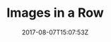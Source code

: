 ---
title: 'Images in a Row'
draft: false
path: 00-sweden-to-las-palmas/img_8165.jpg
description: 'Theseareallpictures'
date: 2017-08-07T15:07:53Z
location: [50.870780555555555, -1.3103888888888888]
size: 2576x1932
catergory: sweden-to-las-palmas
--- 